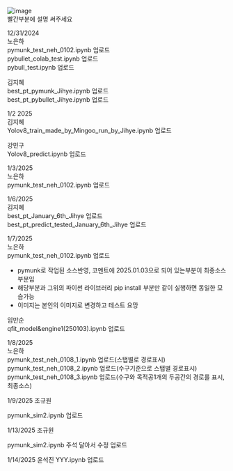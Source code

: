 ![image](https://github.com/user-attachments/assets/a1b9ea79-93a9-4971-b3a6-3bac2c5ef5b8)    
빨간부분에 설명 써주세요


12/31/2024    
노은하    
pymunk_test_neh_0102.ipynb 업로드   
pybullet_colab_test.ipynb 업로드    
pybull_test.ipynb 업로드    

김지혜    
best_pt_pymunk_Jihye.ipynb 업로드         
best_pt_pybullet_Jihye.ipynb 업로드    

        
1/2 2025   
김지혜    
Yolov8_train_made_by_Mingoo_run_by_Jihye.ipynb 업로드     

강민구    
Yolov8_predict.ipynb 업로드

      
1/3/2025   
노은하   
pymunk_test_neh_0102.ipynb 업로드

      
1/6/2025      
김지혜    
best_pt_January_6th_Jihye 업로드   
best_pt_predict_tested_January_6th_Jihye 업로드    

         
1/7/2025   
노은하   
pymunk_test_neh_0102.ipynb 업로드   
- pymunk로 작업된 소스반영, 코멘트에 2025.01.03으로 되어 있는부분이 최종소스부분임   
- 해당부분과 그위의 파이썬 라이브러리 pip install 부분만 같이 실행하면 동일한 모습가능   
- 이미지는 본인의 이미지로 변경하고 테스트 요망   

      
임만순   
qfit_model&engine1(250103).ipynb 업로드   

1/8/2025   
노은하   
pymunk_test_neh_0108_1.ipynb 업로드(스탭별로 경로표시)   
pymunk_test_neh_0108_2.ipynb 업로드(수구기준으로 스탭별 경로표시)   
pymunk_test_neh_0108_3.ipynb 업로드(수구와 목적공1개의 두공간의 경로를 표시, 최종소스)   

1/9/2025
조규원

pymunk_sim2.ipynb 업로드

1/13/2025
조규원 

pymunk_sim2.ipynb 주석 달아서 수정 업로드

1/14/2025
윤석진
YYY.ipynb 업로드

